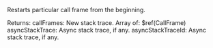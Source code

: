 Restarts particular call frame from the beginning.

Returns:
callFrames: New stack trace.
	Array of: $ref(CallFrame) 
asyncStackTrace: Async stack trace, if any.
asyncStackTraceId: Async stack trace, if any.
